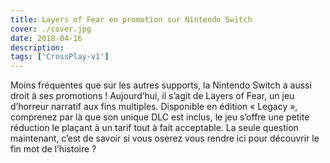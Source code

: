 ```yaml
---
title: Layers of Fear en promotion sur Nintendo Switch
cover: ./cover.jpg
date: 2018-04-16
description:
tags: ['CrossPlay-v1']
---
```


Moins fréquentes que sur les autres supports, la Nintendo Switch a aussi droit à ses promotions ! Aujourd’hui, il s’agit de Layers of Fear, un jeu d’horreur narratif aux fins multiples. Disponible en édition « Legacy », comprenez par là que son unique DLC est inclus, le jeu s’offre une petite réduction le plaçant à un tarif tout à fait acceptable. La seule question maintenant, c’est de savoir si vous oserez vous rendre ici pour découvrir le fin mot de l’histoire ?
